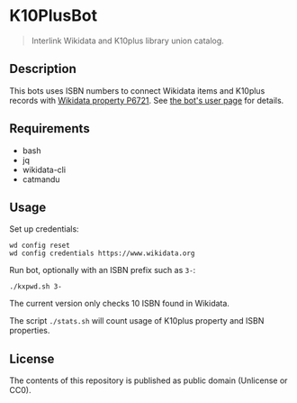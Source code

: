 # K10PlusBot

> Interlink Wikidata and K10plus library union catalog.

## Description

This bots uses ISBN numbers to connect Wikidata items and K10plus records with [Wikidata property P6721](https://www.wikidata.org/wiki/Property:P6721). See [the bot's user page](https://www.wikidata.org/wiki/User:K10PlusBot) for details.

## Requirements

* bash
* jq
* wikidata-cli
* catmandu

## Usage

Set up credentials:

    wd config reset
    wd config credentials https://www.wikidata.org

Run bot, optionally with an ISBN prefix such as `3-`:

    ./kxpwd.sh 3-

The current version only checks 10 ISBN found in Wikidata.

The script `./stats.sh` will count usage of K10plus property and ISBN properties.

## License

The contents of this repository is published as public domain (Unlicense or CC0).
